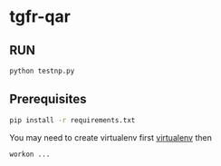 # tgfr-qar
## RUN
```bash
python testnp.py
```

## Prerequisites
```bash
pip install -r requirements.txt
```
You may need to create virtualenv first [virtualenv](https://docs.python-guide.org/dev/virtualenvs/) then 
```bash
workon ...
```

